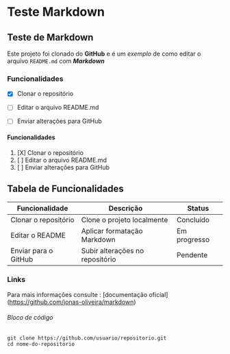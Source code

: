 # Teste Markdown
## Teste de Markdown

Este projeto foi clonado do **GitHub** e é um 
_exemplo_ de como editar o arquivo `README.md` 
com ***Markdown***


### Funcionalidades
- [X] Clonar o repositório
- [ ] Editar o arquivo README.md
- [ ] Enviar alterações para GitHub


#### Funcionalidades
1. [X] Clonar o repositório
2. [ ] Editar o arquivo README.md
3. [ ] Enviar alterações para GitHub


## Tabela de Funcionalidades
| Funcionalidade          | Descrição                          | Status       |
|-------------------------|------------------------------------|--------------|
| Clonar o repositório    | Clone o projeto localmente         | Concluído    |
| Editar o README         | Aplicar formatação Markdown        | Em progresso |
| Enviar para o GitHub    | Subir alterações no repositório    | Pendente     |


### Links

Para mais informações consulte : [documentação oficial] (https://github.com/jonas-oliveira/markdown)

###### Bloco de código
```
git clone https://github.com/usuario/repositorio.git
cd nome-do-repositorio
```
